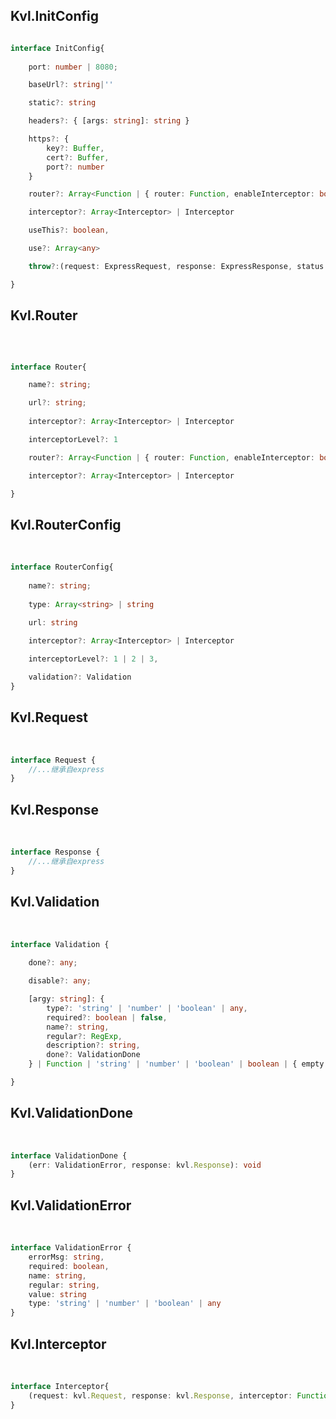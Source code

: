 

## Kvl.InitConfig

```typescript

interface InitConfig{
	
	port: number | 8080;

	baseUrl?: string|''

	static?: string

	headers?: { [args: string]: string }

	https?: {
		key?: Buffer,
		cert?: Buffer,
		port?: number
	}

	router?: Array<Function | { router: Function, enableInterceptor: boolean }>;

	interceptor?: Array<Interceptor> | Interceptor

	useThis?: boolean,

	use?: Array<any>

	throw?:(request: ExpressRequest, response: ExpressResponse, status: number, error: Error) => void;

}
```
## Kvl.Router 

<br>

```typescript

interface Router{

	name?: string;

	url?: string;
	
	interceptor?: Array<Interceptor> | Interceptor

	interceptorLevel?: 1

	router?: Array<Function | { router: Function, enableInterceptor: boolean }>;

	interceptor?: Array<Interceptor> | Interceptor

}
```
## Kvl.RouterConfig 

<br>

```typescript
interface RouterConfig{
	
	name?: string;
	
	type: Array<string> | string
	
	url: string

	interceptor?: Array<Interceptor> | Interceptor

	interceptorLevel?: 1 | 2 | 3,

	validation?: Validation
}
```
## Kvl.Request 

<br>

```typescript
interface Request {
	//...继承自express
}
```

## Kvl.Response 

<br>

```typescript
interface Response {
	//...继承自express
}
```

## Kvl.Validation 

<br>

```typescript
interface Validation {
		
	done?: any;

	disable?: any;

	[argy: string]: {
		type?: 'string' | 'number' | 'boolean' | any,
		required?: boolean | false,
		name?: string,
		regular?: RegExp,
		description?: string,
		done?: ValidationDone
	} | Function | 'string' | 'number' | 'boolean' | boolean | { empty: string, regular: string } | any;

}
```
## Kvl.ValidationDone 

<br>

```typescript
interface ValidationDone {
	(err: ValidationError, response: kvl.Response): void
}
```
## Kvl.ValidationError 

<br>

```typescript
interface ValidationError {
	errorMsg: string,
	required: boolean,
	name: string,
	regular: string,
	value: string
	type: 'string' | 'number' | 'boolean' | any
}
```
## Kvl.Interceptor 

<br>

```typescript
interface Interceptor{
	(request: kvl.Request, response: kvl.Response, interceptor: Function): void
}
```